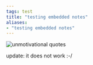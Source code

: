 ```yaml
---
tags: test
title: "testing embedded notes"
aliases:
- "testing embedded notes"
---
```


![unmotivational quotes](quotes)

update: it does not work :-/